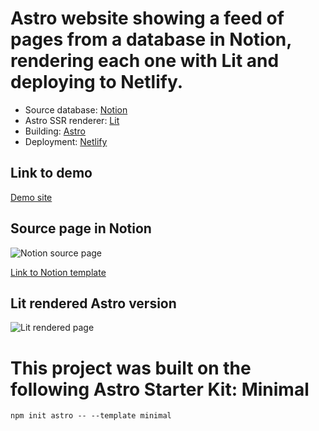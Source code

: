 # Astro website showing a feed of pages from a database in Notion, rendering each one with Lit and deploying to Netlify.

* Source database: [Notion](https://notion.so/)
* Astro SSR renderer: [Lit](https://lit.dev/)
* Building: [Astro](https://astro.build/)
* Deployment: [Netlify](https://www.netlify.com)

## Link to demo
[Demo site](https://stupefied-curie-9aac04.netlify.app/)

## Source page in Notion
![Notion source page](https://user-images.githubusercontent.com/18086163/137181232-aa0696a4-7d27-4f6e-9eb7-572323ee2afe.png)

[Link to Notion template](https://jakobskov.notion.site/My-Family-Book-Club-b2df2361835345ad9eab6c8c71037dde)

## Lit rendered Astro version
![Lit rendered page](https://user-images.githubusercontent.com/18086163/136992711-a1d232db-199a-4cb3-9b62-2f175e952955.png)


# This project was built on the following Astro Starter Kit: Minimal

```
npm init astro -- --template minimal
```